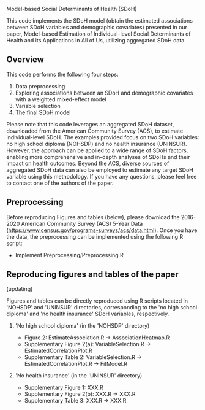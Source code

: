 Model-based Social Determinants of Health (SDoH)

This code implements the SDoH model (obtain the estimated associations between SDoH variables and demographic covariates) presented in our paper, Model-based Estimation of Individual-level Social Determinants of Health and its Applications in All of Us, utilizing aggregated SDoH data.


## Overview

This code performs the following four steps:

1. Data preprocessing
2. Exploring associations between an SDoH and demographic covariates with a weighted mixed-effect model
3. Variable selection
4. The final SDoH model

Please note that this code leverages an aggregated SDoH dataset, downloaded from the American Community Survey (ACS), to estimate individual-level SDoH. The examples provided focus on two SDoH variables: no high school diploma (NOHSDP) and no health insurance (UNINSUR). However, the approach can be applied to a wide range of SDoH factors, enabling more comprehensive and in-depth analyses of SDoHs and their impact on health outcomes. Beyond the ACS, diverse sources of aggregated SDoH data can also be employed to estimate any target SDoH variable using this methodology. If you have any questions, please feel free to contact one of the authors of the paper.


## Preprocessing

Before reproducing Figures and tables (below), please download the 2016-2020 American Community Survey (ACS) 5-Year Data (https://www.census.gov/programs-surveys/acs/data.html). Once you have the data, the preprocessing can be implemented using the following R script:

  - Implement Preprocessing/Preprocessing.R


## Reproducing figures and tables of the paper

(updating)

Figures and tables can be directly reproduced using R scripts located in 'NOHSDP' and 'UNINSUR' directories, corresponding to the 'no high school diploma' and 'no health insurance' SDoH variables, respectively.

1. 'No high school diploma' (in the 'NOHSDP' directory)
   - Figure 2: EstimateAssociation.R &rarr; AssociationHeatmap.R
   - Supplementary Figure 2(a): VariableSelection.R &rarr; EstimatedCorrelationPlot.R
   - Supplementary Table 2: VariableSelection.R &rarr; EstimatedCorrelationPlot.R &rarr; FitModel.R

2. 'No health insurance' (in the 'UNINSUR' directory)
   - Supplementary Figure 1: XXX.R
   - Supplementary Figure 2(b): XXX.R &rarr; XXX.R
   - Supplementary Table 3: XXX.R &rarr; XXX.R
